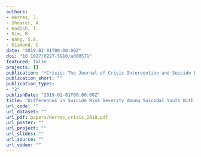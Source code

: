 ```yaml
---
authors:
- Herres, J.
- Shearer, A.
- Kodish, T.
- Kim, B.
- Wang, S.B.
- Diamond, G
date: "2019-02-01T00:00:00Z"
doi: "10.1027/0227-5910/a000571"
featured: false
projects: []
publication: '*Crisis: The Journal of Crisis Intervention and Suicide Prevention*'
publication_short: ""
publication_types:
- "2"
publishDate: "2019-02-01T00:00:00Z"
title: 'Differences in Suicide Risk Severity Among Suicidal Youth With Anxiety Disorders'
url_code: ""
url_dataset: ""
url_pdf: papers/Herres_crisis_2018.pdf
url_poster: ""
url_project: ""
url_slides: ""
url_source: ""
url_video: ""
---
```


